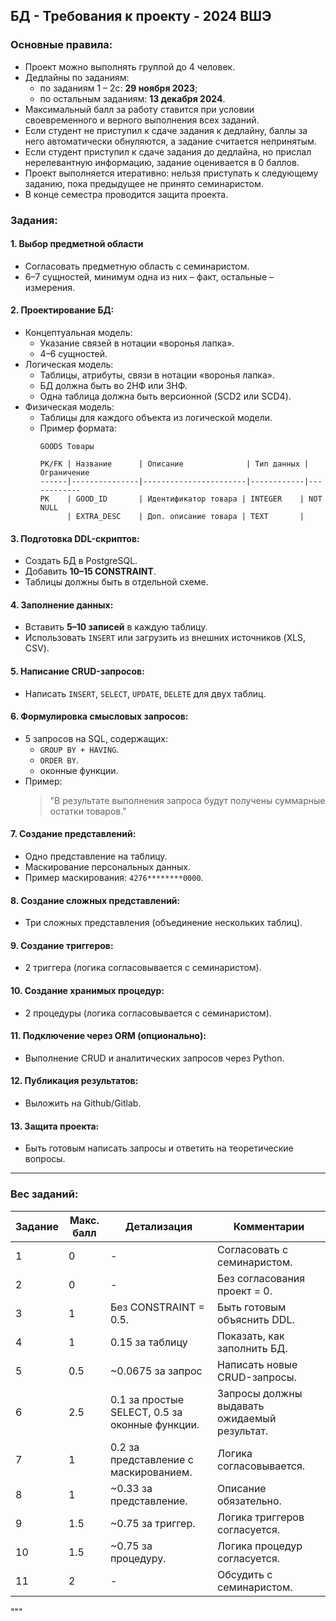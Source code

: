 ## БД - Требования к проекту - 2024 ВШЭ

### Основные правила:

- Проект можно выполнять группой до 4 человек.
- Дедлайны по заданиям:
  - по заданиям 1 – 2c: **29 ноября 2023**;
  - по остальным заданиям: **13 декабря 2024**.
- Максимальный балл за работу ставится при условии своевременного и верного выполнения всех заданий.
- Если студент не приступил к сдаче задания к дедлайну, баллы за него автоматически обнуляются, а задание считается непринятым.
- Если студент приступил к сдаче задания до дедлайна, но прислал нерелевантную информацию, задание оценивается в 0 баллов.
- Проект выполняется итеративно: нельзя приступать к следующему заданию, пока предыдущее не принято семинаристом.
- В конце семестра проводится защита проекта.


### Задания:

#### 1. Выбор предметной области
- Согласовать предметную область с семинаристом.
- 6–7 сущностей, минимум одна из них – факт, остальные – измерения.

#### 2. Проектирование БД:
- Концептуальная модель:
  - Указание связей в нотации «воронья лапка».
  - 4–6 сущностей.
- Логическая модель:
  - Таблицы, атрибуты, связи в нотации «воронья лапка».
  - БД должна быть во 2НФ или 3НФ.
  - Одна таблица должна быть версионной (SCD2 или SCD4).
- Физическая модель:
  - Таблицы для каждого объекта из логической модели.
  - Пример формата:
    ```
    GOODS Товары

    PK/FK | Название      | Описание              | Тип данных | Ограничение
    ------|---------------|-----------------------|------------|------------
    PK    | GOOD_ID       | Идентификатор товара | INTEGER    | NOT NULL
          | EXTRA_DESC    | Доп. описание товара | TEXT       | 
    ```

#### 3. Подготовка DDL-скриптов:
- Создать БД в PostgreSQL.
- Добавить **10–15 CONSTRAINT**.
- Таблицы должны быть в отдельной схеме.

#### 4. Заполнение данных:
- Вставить **5–10 записей** в каждую таблицу.
- Использовать `INSERT` или загрузить из внешних источников (XLS, CSV).

#### 5. Написание CRUD-запросов:
- Написать `INSERT`, `SELECT`, `UPDATE`, `DELETE` для двух таблиц.

#### 6. Формулировка смысловых запросов:
- 5 запросов на SQL, содержащих:
  - `GROUP BY + HAVING`.
  - `ORDER BY`.
  - оконные функции.
- Пример:
  > "В результате выполнения запроса будут получены суммарные остатки товаров."

#### 7. Создание представлений:
- Одно представление на таблицу.
- Маскирование персональных данных.
- Пример маскирования: `4276********0000`.

#### 8. Создание сложных представлений:
- Три сложных представления (объединение нескольких таблиц).

#### 9. Создание триггеров:
- 2 триггера (логика согласовывается с семинаристом).

#### 10. Создание хранимых процедур:
- 2 процедуры (логика согласовывается с семинаристом).

#### 11. Подключение через ORM (опционально):
- Выполнение CRUD и аналитических запросов через Python.

#### 12. Публикация результатов:
- Выложить на Github/Gitlab.

#### 13. Защита проекта:
- Быть готовым написать запросы и ответить на теоретические вопросы.

---

### Вес заданий:
| Задание  | Макс. балл | Детализация | Комментарии                      |
|----------|------------|-------------|----------------------------------|
| 1        | 0          | -           | Согласовать с семинаристом.     |
| 2        | 0          | -           | Без согласования проект = 0.    |
| 3        | 1          | Без CONSTRAINT = 0.5. | Быть готовым объяснить DDL. |
| 4        | 1          | 0.15 за таблицу | Показать, как заполнить БД.    |
| 5        | 0.5        | ~0.0675 за запрос | Написать новые CRUD-запросы. |
| 6        | 2.5        | 0.1 за простые SELECT, 0.5 за оконные функции. | Запросы должны выдавать ожидаемый результат. |
| 7        | 1          | 0.2 за представление с маскированием. | Логика согласовывается. |
| 8        | 1          | ~0.33 за представление. | Описание обязательно.     |
| 9        | 1.5        | ~0.75 за триггер. | Логика триггеров согласуется. |
| 10       | 1.5        | ~0.75 за процедуру. | Логика процедур согласуется. |
| 11       | 2          | -           | Обсудить с семинаристом.        |
"""
